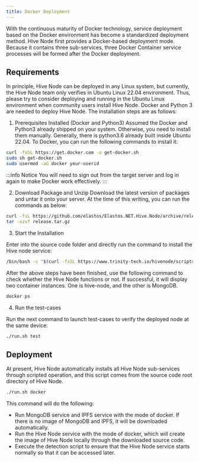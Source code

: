```yaml
---
title: Docker Deployment
---
```


With the continuous maturity of Docker technology, service deployment based on the Docker environment has become a standardized deployment method. Hive Node first provides a Docker-based deployment mode. Because it contains three sub-services, three Docker Container service processes will be formed after the Docker deployment.

## Requirements

In principle, Hive Node can be deployed in any Linux system, but currently, the Hive Node team only verifies in Ubuntu Linux 22.04 environment. Thus, please try to consider deploying and running in the Ubuntu Linux environment when community users install Hive Node. Docker and Python 3 are needed to deploy Hive Node. The installation steps are as follows:

1. Prerequisites Installed (Docker and Python3)
   Assumed the Docker and Python3 already shipped on your system. Otherwise, you need to install them manually. Generally, there is python3.6 already built inside Ubuntu 22.04. To Docker, you can run the following commands to install it:

```bash
curl -fsSL https://get.docker.com -o get-docker.sh
sudo sh get-docker.sh
sudo usermod -aG docker your-userid
```

:::info Notice
You will need to sign out from the target server and log in again to make Docker work effectively.
:::

2. Download Package and Unzip
   Download the latest version of packages and untar it onto your server. At the time of this writing, you can run the commands as below:

```bash
curl -fsL https://github.com/elastos/Elastos.NET.Hive.Node/archive/release-v2.0.1.tar.gz -o release.tar.gz
tar -xzvf release.tar.gz
```

3. Start the Installation

Enter into the source code folder and directly run the command to install the Hive node service:

```bash
/bin/bash -c "$(curl -fsSL https://www.trinity-tech.io/hivenode/scripts/run.sh)" -s docker
```

After the above steps have been finished, use the following command to check whether the Hive Node functions or not. If successful, it will display two container instances. One is hive-node, and the other is MongoDB.

```bash
docker ps
```

4. Run the test-cases

Run the next command to launch test-cases to verify the deployed node at the same device:

```bash
./run.sh test
```

## Deployment

At present, Hive Node automatically installs all Hive Node sub-services through scripted operation, and this script comes from the source code root directory of Hive Node.

```bash
./run.sh docker
```

This command will do the following:

- Run MongoDB service and IPFS service with the mode of docker. If there is no image of MongoDB and IPFS, it will be downloaded automatically.
- Run the Hive Node service with the mode of docker, which will create the image of Hive Node locally through the downloaded source code.
- Execute the detection script to ensure that the Hive Node service starts normally so that it can be accessed later.
